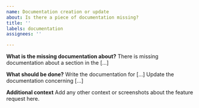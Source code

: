 ```yaml
---
name: Documentation creation or update
about: Is there a piece of documentation missing?
title: ''
labels: documentation
assignees: ''

---
```


**What is the missing documentation about?**
There is missing documentation about a section in the [...]

**What should be done?**
Write the documentation for [...]
Update the documentation concerning [...]

**Additional context**
Add any other context or screenshots about the feature request here.
